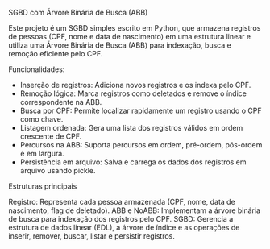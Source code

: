 SGBD com Árvore Binária de Busca (ABB)

Este projeto é um SGBD simples escrito em Python, que armazena registros de pessoas (CPF, nome e data de nascimento) em uma estrutura linear e utiliza uma Árvore Binária de Busca (ABB) para indexação, busca e remoção eficiente pelo CPF.

Funcionalidades:

- Inserção de registros: Adiciona novos registros e os indexa pelo CPF.
- Remoção lógica: Marca registros como deletados e remove o índice correspondente na ABB.
- Busca por CPF: Permite localizar rapidamente um registro usando o CPF como chave.
- Listagem ordenada: Gera uma lista dos registros válidos em ordem crescente de CPF.
- Percursos na ABB: Suporta percursos em ordem, pré-ordem, pós-ordem e em largura.
- Persistência em arquivo: Salva e carrega os dados dos registros em arquivo usando pickle.

Estruturas principais

Registro: Representa cada pessoa armazenada (CPF, nome, data de nascimento, flag de deletado).
ABB e NoABB: Implementam a árvore binária de busca para indexação dos registros pelo CPF.
SGBD: Gerencia a estrutura de dados linear (EDL), a árvore de índice e as operações de inserir, remover, buscar, listar e persistir registros.
